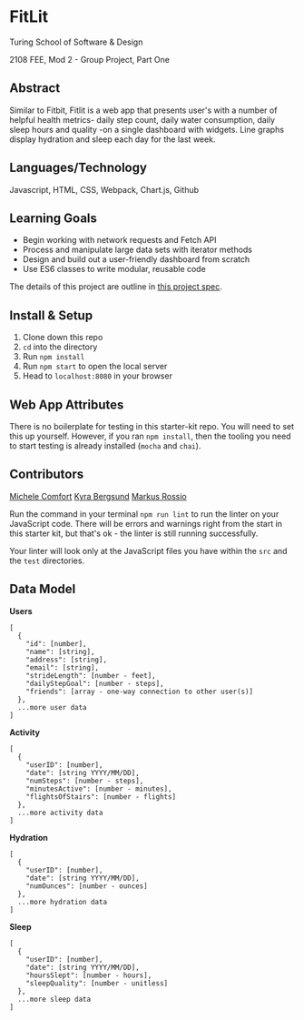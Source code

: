 # FitLit 

Turing School of Software & Design

2108 FEE, Mod 2 - Group Project, Part One

## Abstract
Similar to Fitbit, Fitlit is a web app that presents user's with a number of helpful health metrics- daily step count, daily water consumption, daily sleep hours and quality -on a single dashboard with widgets. Line graphs display hydration and sleep each day for the last week.

## Languages/Technology
Javascript, HTML, CSS, Webpack, Chart.js, Github

## Learning Goals
* Begin working with network requests and Fetch API
* Process and manipulate large data sets with iterator methods
* Design and build out a user-friendly dashboard from scratch
* Use ES6 classes to write modular, reusable code


The details of this project are outline in [this project spec](http://frontend.turing.io/projects/fitlit.html).

## Install & Setup
1. Clone down this repo
2. `cd` into the directory
3. Run `npm install`
4. Run `npm start` to open the local server
5. Head to `localhost:8080` in your browser

## Web App Attributes

There is no boilerplate for testing in this starter-kit repo. You will need to set this up yourself. However, if you ran `npm install`, then the tooling you need to start testing is already installed (`mocha` and `chai`).

## Contributors
[Michele Comfort](https://github.com/michelecomfort)
[Kyra Bergsund](https://github.com/kbergsund)
[Markus Rossio](https://github.com/Markus-Xavier)

Run the command in your terminal `npm run lint` to run the linter on your JavaScript code. There will be errors and warnings right from the start in this starter kit, but that's ok - the linter is still running successfully.

Your linter will look only at the JavaScript files you have within the `src` and the `test` directories.

## Data Model

**Users**

```
[
  {
    "id": [number],
    "name": [string],
    "address": [string],
    "email": [string],
    "strideLength": [number - feet],
    "dailyStepGoal": [number - steps],
    "friends": [array - one-way connection to other user(s)]
  },
  ...more user data
]
```

**Activity**

```
[
  {
    "userID": [number],
    "date": [string YYYY/MM/DD],
    "numSteps": [number - steps],
    "minutesActive": [number - minutes],
    "flightsOfStairs": [number - flights]
  },
  ...more activity data
]
```

**Hydration**

```
[
  {
    "userID": [number],
    "date": [string YYYY/MM/DD],
    "numOunces": [number - ounces]
  },
  ...more hydration data
]
```

**Sleep**

```
[
  {
    "userID": [number],
    "date": [string YYYY/MM/DD],
    "hoursSlept": [number - hours],
    "sleepQuality": [number - unitless]
  },
  ...more sleep data
]
```
